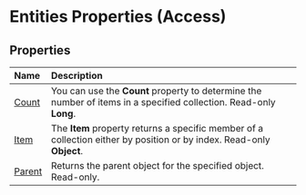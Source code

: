 
# Entities Properties (Access)

## Properties



|**Name**|**Description**|
|:-----|:-----|
| [Count](cd8e5b45-be63-763d-fbd2-880a40352869.md)|You can use the  **Count** property to determine the number of items in a specified collection. Read-only **Long**.|
| [Item](6e8e9b66-35c9-d436-6391-df424ad0f66f.md)|The  **Item** property returns a specific member of a collection either by position or by index. Read-only **Object**.|
| [Parent](0c6ee86f-50b7-abe2-1606-42966f3eb72e.md)|Returns the parent object for the specified object. Read-only.|
